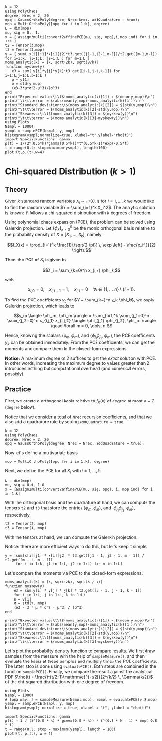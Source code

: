 ```@setup mysetup
k = 12
using PolyChaos
degree, Nrec = 2, 20
opq = GaussOrthoPoly(degree; Nrec=Nrec, addQuadrature = true);
mop = MultiOrthoPoly([opq for i in 1:k], degree)
L = dim(mop)
mu, sig = 0., 1.
x = [ assign2multi(convert2affinePCE(mu, sig, opq),i,mop.ind) for i in 1:k ]
t2 = Tensor(2,mop)
t3 = Tensor(3,mop)
y = [ sum( x[i][j1]*x[i][j2]*t3.get([j1-1,j2-1,m-1])/t2.get([m-1,m-1])  for i=1:k, j1=1:L, j2=1:L ) for m=1:L ]
moms_analytic(k) = [k, sqrt(2k), sqrt(8/k)]
function myskew(y)
   e3 = sum( y[i]*y[j]*y[k]*t3.get([i-1,j-1,k-1]) for i=1:L,j=1:L,k=1:L )
   μ = y[1]
   σ = std(y,mop)
   (e3-3*μ*σ^2-μ^3)/(σ^3)
end
print("Expected value:\t\t$(moms_analytic(k)[1]) = $(mean(y,mop))\n")
print("\t\t\terror = $(abs(mean(y,mop)-moms_analytic(k)[1]))\n")
print("Standard deviation:\t$(moms_analytic(k)[2]) = $(std(y,mop))\n")
print("\t\t\terror = $(moms_analytic(k)[2]-std(y,mop))\n")
print("Skewness:\t\t$(moms_analytic(k)[3]) = $(myskew(y))\n")
print("\t\t\terror = $(moms_analytic(k)[3]-myskew(y))\n")
using Plots
Nsmpl = 10000
ysmpl = samplePCE(Nsmpl, y, mop)
histogram(ysmpl;normalize=true, xlabel="t",ylabel="rho(t)")
import SpecialFunctions: gamma
ρ(t) = 1/(2^(0.5*k)*gamma(0.5*k))*t^(0.5*k-1)*exp(-0.5*t)
t = range(0.1; stop=maximum(ysmpl), length=100)
plot!(t,ρ.(t),w=4)
```

# Chi-squared Distribution ($k>1$)

## Theory

Given $k$ standard random variables $X_i \sim \mathcal{N}(0,1)$ for $i=1,\dots,k$ we would like to find the random variable $Y = \sum_{i=1}^k X_i^2$.
The analytic solution is known: $Y$ follows a chi-squared distribution with $k$ degrees of freedom.

Using polynomial chaos expansion (PCE), the problem can be solved using Galerkin projection.
Let $\{\phi_k \}_{k=0}^{n}$ be the monic orthogonal basis relative to the probability density of $X = [X_1, \dots, X_k]$, namely

```math
f_X(x) =  \prod_{i=1}^k \frac{1}{\sqrt{2 \pi}} \, \exp \left( - \frac{x_i^2}{2} \right).
```

Then, the PCE of $X_i$ is given by

```math
X_i = \sum_{k=0}^n x_{i,k} \phi_k,
```

with

```math
x_{i,0} = 0, \quad x_{i,i+1} = 1, \quad x_{i,l} = 0 \quad \forall l \in \{1,\dots,n\} \setminus \{i+1\}.
```

To find the PCE coefficients $y_k$ for $Y = \sum_{k=}^n y_k \phi_k$, we apply Galerkin projection, which leads to

```math
y_m \langle \phi_m, \phi_m \rangle = \sum_{i=1}^k \sum_{j_1=0}^n \sum_{j_2=0}^n x_{i,j_1} x_{i,j_2} \langle \phi_{j_1} \phi_{j_2}, \phi_m \rangle \quad \forall m = 0, \dots, n.
```

Hence, knowing the scalars $\langle \phi_m, \phi_m \rangle$, and $\langle \phi_{j_1} \phi_{j_2}, \phi_m \rangle$, the PCE coefficients $y_k$ can be obtained immediately.
From the PCE coefficients, we can get the moments and compare them to the closed-form expressions.

__Notice:__ A maximum degree of 2 suffices to get the *exact* solution with PCE.
In other words, increasing the maximum degree to values greater than 2 introduces nothing but computational overhead (and numerical errors, possibly).

## Practice

First, we create a orthogonal basis relative to $f_X(x)$ of degree at most $d=2$ (`degree` below).

Notice that we consider a total of `Nrec` recursion coefficients, and that we also add a quadrature rule by setting `addQuadrature = true`.

```@example mysetup
k = 12
using PolyChaos
degree, Nrec = 2, 20
opq = GaussOrthoPoly(degree; Nrec = Nrec, addQuadrature = true);
```

Now let's define a multivariate basis

```@example mysetup
mop = MultiOrthoPoly([opq for i in 1:k], degree)
```

Next, we define the PCE for all $X_i$ with $i = 1, \dots, k$.

```@example mysetup
L = dim(mop)
mu, sig = 0.0, 1.0
x = [assign2multi(convert2affinePCE(mu, sig, opq), i, mop.ind) for i in 1:k]
```

With the orthogonal basis and the quadrature at hand, we can compute the tensors `t2` and `t3` that store the entries $\langle \phi_m, \phi_m \rangle$, and $\langle \phi_{j_1} \phi_{j_2}, \phi_m \rangle$, respectively.

```@example mysetup
t2 = Tensor(2, mop)
t3 = Tensor(3, mop)
```

With the tensors at hand, we can compute the Galerkin projection.

Notice: there are more efficient ways to do this, but let's keep it simple.

```@example mysetup
y = [sum(x[i][j1] * x[i][j2] * t3.get([j1 - 1, j2 - 1, m - 1]) / t2.get([m - 1, m - 1])
     for i in 1:k, j1 in 1:L, j2 in 1:L) for m in 1:L]
```

Let's compare the moments via PCE to the closed-form expressions.

```@example mysetup
moms_analytic(k) = [k, sqrt(2k), sqrt(8 / k)]
function myskew(y)
    e3 = sum(y[i] * y[j] * y[k] * t3.get([i - 1, j - 1, k - 1])
    for i in 1:L, j in 1:L, k in 1:L)
    μ = y[1]
    σ = std(y, mop)
    (e3 - 3 * μ * σ^2 - μ^3) / (σ^3)
end

print("Expected value:\t\t$(moms_analytic(k)[1]) = $(mean(y,mop))\n")
print("\t\t\terror = $(abs(mean(y,mop)-moms_analytic(k)[1]))\n")
print("Standard deviation:\t$(moms_analytic(k)[2]) = $(std(y,mop))\n")
print("\t\t\terror = $(moms_analytic(k)[2]-std(y,mop))\n")
print("Skewness:\t\t$(moms_analytic(k)[3]) = $(myskew(y))\n")
print("\t\t\terror = $(moms_analytic(k)[3]-myskew(y))\n")
```

Let's plot the probability density function to compare results.
We first draw samples from the measure with the help of `sampleMeasure()`, and then evaluate the basis at these samples and multiply times the PCE coefficients.
The latter stop is done using `evaluatePCE()`.
Both steps are combined in the function `samplePCE()`.
Finally, we compare the result against the analytical PDF $\rho(t) = \frac{t^{t/2-1}\mathrm{e}^{-t/2}}{2^{k/2} \, \Gamma(k/2)}$ of the chi-squared distribution with one degree of freedom.

```@example mysetup
using Plots
Nsmpl = 10000
# long way: ξ = sampleMeasure(Nsmpl,mop), ysmpl = evaluatePCE(y,ξ,mop)
ysmpl = samplePCE(Nsmpl, y, mop)
histogram(ysmpl; normalize = true, xlabel = "t", ylabel = "rho(t)")

import SpecialFunctions: gamma
ρ(t) = 1 / (2^(0.5 * k) * gamma(0.5 * k)) * t^(0.5 * k - 1) * exp(-0.5 * t)
t = range(0.1; stop = maximum(ysmpl), length = 100)
plot!(t, ρ.(t), w = 4)
```
